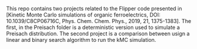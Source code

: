 This repo contains two projects related to the Flipper code presented in [Kinetic Monte Carlo simulations of organic ferroelectrics, DOI: 10.1039/C8CP06716C, Phys. Chem. Chem. Phys., 2019, 21, 1375-1383]. The first, in the Preisach folder is a deterministic version used to simulate a Preisach distribution. The second project is a comparison between usign a linear and binary search algorithm to run the kMC simulation.

